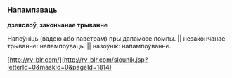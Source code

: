 ### Напампаваць
**дзеяслоў, закончанае трыванне**

Напоўніць (вадою або паветрам) пры дапамозе помпы. || незакончанае трыванне: напампоўваць. || назоўнік: напампоўванне.

<a rel="author">[http://rv-blr.com/](http://rv-blr.com/slounik.jsp?letterId=0&maskId=0&pageId=1814)</a>
